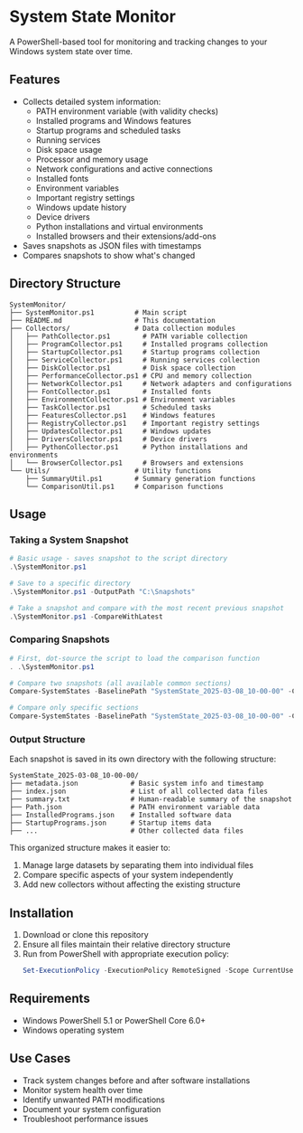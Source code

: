 # System State Monitor

A PowerShell-based tool for monitoring and tracking changes to your Windows system state over time.

## Features

- Collects detailed system information:
  - PATH environment variable (with validity checks)
  - Installed programs and Windows features
  - Startup programs and scheduled tasks
  - Running services
  - Disk space usage
  - Processor and memory usage
  - Network configurations and active connections
  - Installed fonts
  - Environment variables
  - Important registry settings
  - Windows update history
  - Device drivers
  - Python installations and virtual environments
  - Installed browsers and their extensions/add-ons
- Saves snapshots as JSON files with timestamps
- Compares snapshots to show what's changed

## Directory Structure

```
SystemMonitor/
├── SystemMonitor.ps1          # Main script
├── README.md                  # This documentation
├── Collectors/                # Data collection modules
│   ├── PathCollector.ps1        # PATH variable collection
│   ├── ProgramCollector.ps1     # Installed programs collection
│   ├── StartupCollector.ps1     # Startup programs collection
│   ├── ServiceCollector.ps1     # Running services collection
│   ├── DiskCollector.ps1        # Disk space collection
│   ├── PerformanceCollector.ps1 # CPU and memory collection
│   ├── NetworkCollector.ps1     # Network adapters and configurations
│   ├── FontCollector.ps1        # Installed fonts
│   ├── EnvironmentCollector.ps1 # Environment variables
│   ├── TaskCollector.ps1        # Scheduled tasks
│   ├── FeaturesCollector.ps1    # Windows features
│   ├── RegistryCollector.ps1    # Important registry settings
│   ├── UpdatesCollector.ps1     # Windows updates
│   ├── DriversCollector.ps1     # Device drivers
│   ├── PythonCollector.ps1      # Python installations and environments
│   └── BrowserCollector.ps1     # Browsers and extensions
└── Utils/                     # Utility functions
    ├── SummaryUtil.ps1        # Summary generation functions
    └── ComparisonUtil.ps1     # Comparison functions
```

## Usage

### Taking a System Snapshot

```powershell
# Basic usage - saves snapshot to the script directory
.\SystemMonitor.ps1

# Save to a specific directory
.\SystemMonitor.ps1 -OutputPath "C:\Snapshots"

# Take a snapshot and compare with the most recent previous snapshot
.\SystemMonitor.ps1 -CompareWithLatest
```

### Comparing Snapshots

```powershell
# First, dot-source the script to load the comparison function
. .\SystemMonitor.ps1

# Compare two snapshots (all available common sections)
Compare-SystemStates -BaselinePath "SystemState_2025-03-08_10-00-00" -CurrentPath "SystemState_2025-03-08_12-00-00"

# Compare only specific sections
Compare-SystemStates -BaselinePath "SystemState_2025-03-08_10-00-00" -CurrentPath "SystemState_2025-03-08_12-00-00" -Sections "Path","InstalledPrograms","Network","PythonInstallations"
```

### Output Structure

Each snapshot is saved in its own directory with the following structure:

```
SystemState_2025-03-08_10-00-00/
├── metadata.json             # Basic system info and timestamp
├── index.json                # List of all collected data files
├── summary.txt               # Human-readable summary of the snapshot
├── Path.json                 # PATH environment variable data
├── InstalledPrograms.json    # Installed software data
├── StartupPrograms.json      # Startup items data
├── ...                       # Other collected data files
```

This organized structure makes it easier to:

1. Manage large datasets by separating them into individual files
2. Compare specific aspects of your system independently
3. Add new collectors without affecting the existing structure

## Installation

1. Download or clone this repository
2. Ensure all files maintain their relative directory structure
3. Run from PowerShell with appropriate execution policy:
   ```powershell
   Set-ExecutionPolicy -ExecutionPolicy RemoteSigned -Scope CurrentUser
   ```

## Requirements

- Windows PowerShell 5.1 or PowerShell Core 6.0+
- Windows operating system

## Use Cases

- Track system changes before and after software installations
- Monitor system health over time
- Identify unwanted PATH modifications
- Document your system configuration
- Troubleshoot performance issues
